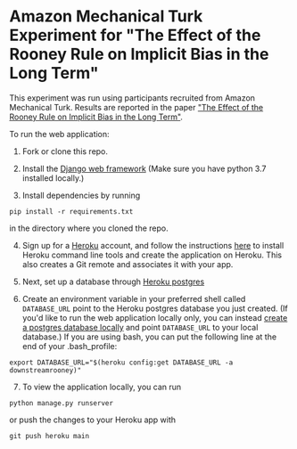 # Amazon Mechanical Turk Experiment for "The Effect of the Rooney Rule on Implicit Bias in the Long Term"

This experiment was run using participants recruited from Amazon Mechanical Turk. Results are reported in the paper ["The Effect of the Rooney Rule on Implicit Bias in the Long Term"](https://arxiv.org/abs/2010.10992).

To run the web application:

1. Fork or clone this repo.  

2. Install the [Django web framework](https://docs.djangoproject.com/en/3.1/) (Make sure you have python 3.7 installed locally.)  

3. Install dependencies by running
```
pip install -r requirements.txt
```
in the directory where you cloned the repo.  

4. Sign up for a [Heroku](https://signup.heroku.com/) account, and follow the instructions [here](https://devcenter.heroku.com/articles/getting-started-with-python#set-up) to install Heroku command line tools and create the application on Heroku. This also creates a Git remote and associates it with your app.  

5. Next, set up a database through [Heroku postgres](https://devcenter.heroku.com/articles/heroku-postgresql#provisioning-heroku-postgres)  

6. Create an environment variable in your preferred shell called `DATABASE_URL` point to the Heroku postgres database you just created. (If you'd like to run the web application locally only, you can instead [create a postgres database locally](https://www.postgresql.org/docs/13/tutorial-start.html) and point `DATABASE_URL` to your local database.) If you are using bash, you can put the following line at the end of your .bash_profile:
```
export DATABASE_URL="$(heroku config:get DATABASE_URL -a downstreamrooney)"
```  

7. To view the application locally, you can run
```
python manage.py runserver
```
or push the changes to your Heroku app with
```
git push heroku main
```

